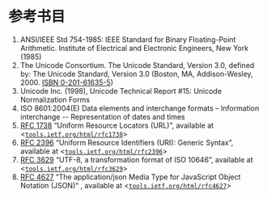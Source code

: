 # 参考书目

1.  ANSI/IEEE Std 754-1985: IEEE Standard for Binary Floating-Point Arithmetic. Institute of Electrical and Electronic Engineers, New York (1985)
2.  The Unicode Consortium. The Unicode Standard, Version 3.0, defined by: The Unicode Standard, Version 3.0 (Boston, MA, Addison-Wesley, 2000\. [ISBN 0-201-61635-5](http://www.w3.org/html/ig/zh/wiki/Special:BookSources/0201616355))
3.  Unicode Inc. (1998), Unicode Technical Report #15: Unicode Normalization Forms
4.  ISO 8601:2004(E) Data elements and interchange formats – Information interchange -- Representation of dates and times
5.  [RFC 1738](http://tools.ietf.org/html/rfc1738) “Uniform Resource Locators (URL)”, available at <[`tools.ietf.org/html/rfc1738`](http://tools.ietf.org/html/rfc1738)>
6.  [RFC 2396](http://tools.ietf.org/html/rfc2396) “Uniform Resource Identifiers (URI): Generic Syntax”, available at <[`tools.ietf.org/html/rfc2396`](http://tools.ietf.org/html/rfc2396)>
7.  [RFC 3629](http://tools.ietf.org/html/rfc3629) “UTF-8, a transformation format of ISO 10646”, available at <[`tools.ietf.org/html/rfc3629`](http://tools.ietf.org/html/rfc3629)>
8.  [RFC 4627](http://tools.ietf.org/html/rfc4627) “The application/json Media Type for JavaScript Object Notation (JSON)“ , available at <[`tools.ietf.org/html/rfc4627`](http://tools.ietf.org/html/rfc4627)>